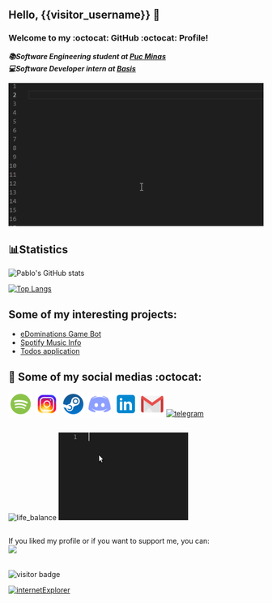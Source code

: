 ## Hello, {{visitor_username}} 👋
### Welcome to my :octocat: GitHub :octocat: Profile!

***:books:Software Engineering student at [Puc Minas](https://pucminas.br)***<br>
***:computer:Software Developer intern at [Basis](https://www.basis.com.br)***


<p>
  <img src="https://github.com/pablo-padua/pablo-padua/blob/master/user_padua.gif">
</p>


## :bar_chart:Statistics

![Pablo's GitHub stats](https://github-readme-stats.vercel.app/api?username=pablo-padua&show_icons=true&theme=solarized-light&hide=contribs,prs)

[![Top Langs](https://github-readme-stats.vercel.app/api/top-langs/?username=pablo-padua&exclude_repo=NeuronioPerceptron&layout=compact)](https://github.com/pablo-padua/github-readme-stats)

## Some of my interesting projects:
- [eDominations Game Bot](https://github.com/pablo-padua/eDom-Automated-Game-Bot)
- [Spotify Music Info](https://github.com/pablo-padua/SpotifyMusicFile)
- [Todos application](https://github.com/pablo-padua/JavaAngularProject)

## :iphone: Some of my social medias :octocat:
<p>
  <a href="https://open.spotify.com/user/wmtfcooperm"> <img src="https://github.com/pablo-padua/pablo-padua/blob/master/spotify.png" alt="spotify"/></a>
  <a href="https://instagram.com/_pablopadua"> <img src="https://github.com/pablo-padua/pablo-padua/blob/master/instagram.png" alt="instagram"/></a>
  <a href="https://steamcommunity.com/id/paduafromwmtf"><img src="https://github.com/pablo-padua/pablo-padua/blob/master/steam.png" alt="steam"/></a>
  <a href="https://discord.gg/EJSwvtBdA6"><img src="https://github.com/pablo-padua/pablo-padua/blob/master/ds.png" alt="discord"/></a>
  <a href="https://www.linkedin.com/in/pablopadua/"> <img src="https://github.com/pablo-padua/pablo-padua/blob/master/linkedin.png" alt="linkedin"/></a>
  <a href="mailto:pablopaduav@gmail.com"><img src="https://github.com/pablo-padua/pablo-padua/blob/master/gmail.png" alt="email"/></a>
  <a href="https://t.me/PaduaRR"><img src="https://i.ibb.co/V0GL89p/rsz-21telegram.png" alt="telegram"/></a>
</p>

##

<div>
  <img src="https://raw.githubusercontent.com/sciencepal/sciencepal/master/assets/life_balance.gif" alt="life_balance"  width="230"/>
  <img src="https://github.com/pablo-padua/pablo-padua/blob/master/semCondicoes.gif" alt="semCondicoesGif" width="256")/>
</div>

##

<div>
  
  <p>
  If you liked my profile or if you want to support me, you can:<br>
  <a href="https://www.buymeacoffee.com/pablopadua"><img src="https://assets.libsyn.com/secure/show/132502/BuyCoffeeButton2.png" width="170"/></a>
  
 ##
 
  </p>
   <p> 
    <img src="https://komarev.com/ghpvc/?username=pablo-padua&style=plastic&label=STALKERS:" alt="visitor badge" size="5"/>
  </p>
  
  <p>
    <a href="http://www.dont.click/"><img src="https://raw.githubusercontent.com/fnky/fnky/fnky/img/ie.jpg" alt="internetExplorer" width="128"/></a>  
  </p>
</div>

  
<!--
**pablo-padua/pablo-padua** is a ✨ _special_ ✨ repository because its `README.md` (this file) appears on your GitHub profile.

Here are some ideas to get you started:

- 🔭 I’m currently working on ...
- 🌱 I’m currently learning ...
- 👯 I’m looking to collaborate on ...
- 🤔 I’m looking for help with ...
- 💬 Ask me about ...
- 📫 How to reach me: ...
- 😄 Pronouns: ...
- ⚡ Fun fact: ...
-->
